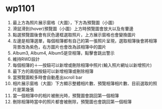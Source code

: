# wp1101

1.  最上方為照片展示窗格（大圖），下方為預覽圖（小圖）
2. 滑鼠滑到(hover)預覽圖（小圖）上方時預覽圖會放大以及有暈邊
3. 點選預覽圖後會有灰色邊框選取照片，上方展示窗格也會變換圖片
4. 左邊是相簿選單，每個相簿都有自己的第一張照片呈現，選取相簿後會將相簿背景改為紫色，右方圖片也會改為該相簿中的圖片
5. Album3, Album4, Album5是空相簿，點擊會跳出警示
6. 維持RWD設計
7. 每個相簿的＋—按鈕可以新增或刪除相簿中照片(輸入照片網址以新增照片)
8. 最下方的兩個按鈕可以新增相簿或刪除相簿
9. 當預覽圖較多時會自動產出scroll bar
10. 相片展示窗格（大圖）下方顯示整體相片數、預覽相簿相片數、目前選取的照片是第幾張
11. 當一個相簿中的相片被刪光時，預覽圖會跳回第一個相簿
12. 刪除相簿時當中的照片都會被刪除，預覽圖也會跳回第一個相簿

